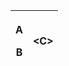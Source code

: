 <table>
  <thead>
    <tr>
      <th>
        <p>A</p>
        <p>B</p>
      </th>
      <th>&lt;C&gt;</th>
    </tr>
  </thead>
  <tbody></tbody>
</table>
